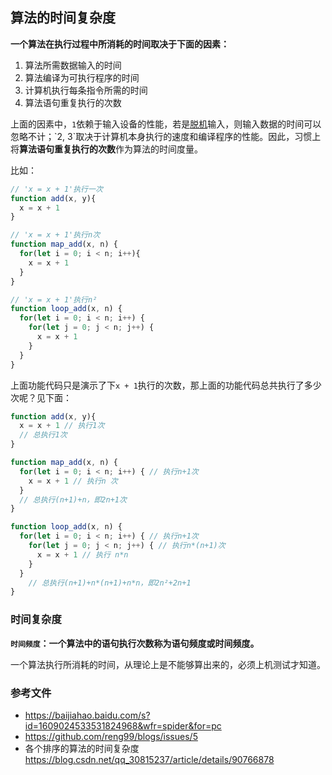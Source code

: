 ## 算法的时间复杂度

**一个算法在执行过程中所消耗的时间取决于下面的因素：**

1. 算法所需数据输入的时间
2. 算法编译为可执行程序的时间
3. 计算机执行每条指令所需的时间
4. 算法语句重复执行的次数

上面的因素中，`1`依赖于输入设备的性能，若是[脱机]([https://baike.baidu.com/item/%E8%84%B1%E6%9C%BA%E5%A4%84%E7%90%86/10173514?fr=aladdin](https://baike.baidu.com/item/脱机处理/10173514?fr=aladdin))输入，则输入数据的时间可以忽略不计；`2, 3`取决于计算机本身执行的速度和编译程序的性能。因此，习惯上将**算法语句重复执行的次数**作为算法的时间度量。

比如：

```javascript
// 'x = x + 1'执行一次
function add(x, y){
  x = x + 1
}

// 'x = x + 1'执行n次
function map_add(x, n) {
  for(let i = 0; i < n; i++){
    x = x + 1
  }
}

// 'x = x + 1'执行n²
function loop_add(x, n) {
  for(let i = 0; i < n; i++) {
    for(let j = 0; j < n; j++) {
      x = x + 1
    }
  }
}
```

上面功能代码只是演示了下`x + 1`执行的次数，那上面的功能代码总共执行了多少次呢？见下面：

```javascript
function add(x, y){
  x = x + 1 // 执行1次
  // 总执行1次
}

function map_add(x, n) {
  for(let i = 0; i < n; i++) { // 执行n+1次
    x = x + 1 // 执行n 次
  }
  // 总执行(n+1)+n，即2n+1次
}

function loop_add(x, n) {
  for(let i = 0; i < n; i++) { // 执行n+1次
    for(let j = 0; j < n; j++) { // 执行n*(n+1)次
      x = x + 1 // 执行 n*n
    }
  }
    // 总执行(n+1)+n*(n+1)+n*n，即2n²+2n+1
}
```

### 时间复杂度

**`时间频度`：一个算法中的语句执行次数称为语句频度或时间频度。**

一个算法执行所消耗的时间，从理论上是不能够算出来的，必须上机测试才知道。

### 参考文件

- https://baijiahao.baidu.com/s?id=1609024533531824968&wfr=spider&for=pc
- https://github.com/reng99/blogs/issues/5
- 各个排序的算法的时间复杂度 https://blog.csdn.net/qq_30815237/article/details/90766878

